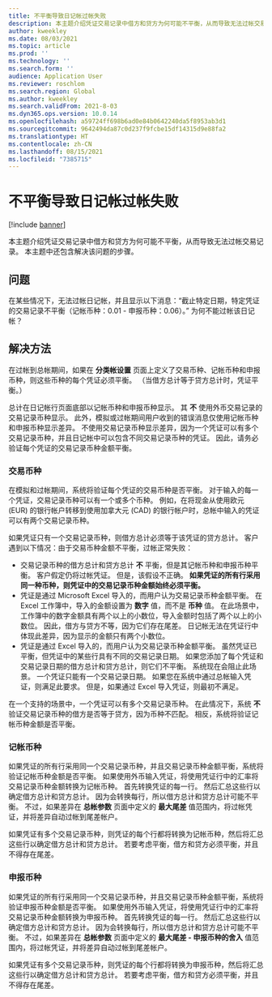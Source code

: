 ```yaml
---
title: 不平衡导致日记帐过帐失败
description: 本主题介绍凭证交易记录中借方和贷方为何可能不平衡，从而导致无法过帐交易记录。 本主题中还包含解决该问题的步骤。
author: kweekley
ms.date: 08/03/2021
ms.topic: article
ms.prod: ''
ms.technology: ''
ms.search.form: ''
audience: Application User
ms.reviewer: roschlom
ms.search.region: Global
ms.author: kweekley
ms.search.validFrom: 2021-8-03
ms.dyn365.ops.version: 10.0.14
ms.openlocfilehash: a59724ff698b6ad0e84b0642240da5f8953ab3d1
ms.sourcegitcommit: 9642494da87c0d237f9fcbe15df14315d9e88fa2
ms.translationtype: HT
ms.contentlocale: zh-CN
ms.lasthandoff: 08/15/2021
ms.locfileid: "7385715"
---
```

# <a name="journal-posting-failure-because-of-imbalance"></a>不平衡导致日记帐过帐失败

[!include [banner](../includes/banner.md)]

本主题介绍凭证交易记录中借方和贷方为何可能不平衡，从而导致无法过帐交易记录。 本主题中还包含解决该问题的步骤。

## <a name="symptom"></a>问题

在某些情况下，无法过帐日记帐，并且显示以下消息：“截止特定日期，特定凭证的交易记录不平衡（记帐币种：0.01 - 申报币种：0.06）。” 为何不能过帐该日记帐？

## <a name="resolution"></a>解决方法

在过帐到总帐期间，如果在 **分类帐设置** 页面上定义了交易币种、记帐币种和申报币种，则这些币种的每个凭证必须平衡。 （当借方总计等于贷方总计时，凭证平衡。）

总计在日记帐行页面底部以记帐币种和申报币种显示。 其 **不** 使用外币交易记录的交易记录币种显示。 此外，模拟或过帐期间用户收到的错误消息仅使用记帐币种和申报币种显示差异。 不使用交易记录币种显示差异，因为一个凭证可以有多个交易记录币种，并且日记帐中可以包含不同交易记录币种的凭证。 因此，请务必验证每个凭证的交易记录币种金额平衡。

### <a name="transaction-currency"></a>交易币种

在模拟和过帐期间，系统将验证每个凭证的交易币种是否平衡。 对于输入的每一个凭证，交易记录币种可以有一个或多个币种。 例如，在将现金从使用欧元 (EUR) 的银行帐户转移到使用加拿大元 (CAD) 的银行帐户时，总帐中输入的凭证可以有两个交易记录币种。

如果凭证只有一个交易记录币种，则借方总计必须等于该凭证的贷方总计。 客户遇到以下情况：由于交易币种金额不平衡，过帐正常失败：

- 交易记录币种的借方总计和贷方总计 **不** 平衡，但是其记帐币种和申报币种平衡。 客户假定仍将过帐凭证。 但是，该假设不正确。 **如果凭证的所有行采用同一种币种，则凭证中的交易记录币种金额始终必须平衡。**
- 凭证是通过 Microsoft Excel 导入的，而用户认为交易记录币种金额平衡。 在 Excel 工作簿中，导入的金额设置为 **数字** 值，而不是 **币种** 值。 在此场景中，工作簿中的数字金额具有两个以上的小数位，导入金额时包括了两个以上的小数位。 因此，借方与贷方不等，因为它们存在尾差。 日记帐无法在凭证行中体现此差异，因为显示的金额只有两个小数位。
- 凭证是通过 Excel 导入的，而用户认为交易记录币种金额平衡。 虽然凭证已平衡，但凭证中的某些行具有不同的交易记录日期。 如果您添加了每个凭证和交易记录日期的借方总计和贷方总计，则它们不平衡。 系统现在会阻止此场景。 一个凭证只能有一个交易记录日期。 如果您在系统中通过总帐输入凭证，则满足此要求。 但是，如果通过 Excel 导入凭证，则最初不满足。

在一个支持的场景中，一个凭证可以有多个交易记录币种。 在此情况下，系统 **不** 验证交易记录币种的借方是否等于贷方，因为币种不匹配。 相反，系统将验证记帐币种金额是否平衡。

### <a name="accounting-currency"></a>记帐币种

如果凭证的所有行采用同一个交易记录币种，并且交易记录币种金额平衡，系统将验证记帐币种金额是否平衡。 如果使用外币输入凭证，将使用凭证行中的汇率将交易记录币种金额转换为记帐币种。 首先转换凭证的每一行。 然后汇总这些行以确定借方总计和贷方总计。 因为会转换每行，所以借方总计和贷方总计可能不平衡。 不过，如果差异在 **总帐参数** 页面中定义的 **最大尾差** 值范围内，将过帐凭证，并将差异自动过帐到尾差帐户。

如果凭证有多个交易记录币种，则凭证的每个行都将转换为记帐币种，然后将汇总这些行以确定借方总计和贷方总计。 若要考虑平衡，借方和贷方必须平衡，并且不得存在尾差。

### <a name="reporting-currency"></a>申报币种

如果凭证的所有行采用同一个交易记录币种，并且交易记录币种金额平衡，系统将验证申报币种金额是否平衡。 如果使用外币输入凭证，将使用凭证行中的汇率将交易记录币种金额转换为申报币种。 首先转换凭证的每一行。 然后汇总这些行以确定借方总计和贷方总计。 因为会转换每行，所以借方总计和贷方总计可能不平衡。 不过，如果差异在 **总帐参数** 页面中定义的 **最大尾差 - 申报币种的舍入** 值范围内，将过帐凭证，并将差异自动过帐到尾差帐户。

如果凭证有多个交易记录币种，则凭证的每个行都将转换为申报币种，然后将汇总这些行以确定借方总计和贷方总计。 若要考虑平衡，借方和贷方必须平衡，并且不得存在尾差。
